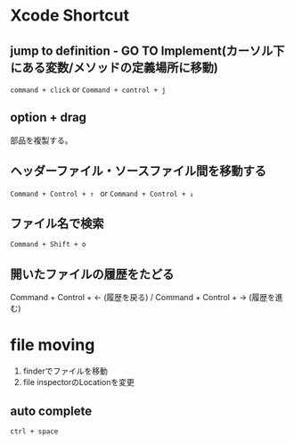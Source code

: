 Xcode Shortcut
===================

## jump to definition - GO TO Implement(カーソル下にある変数/メソッドの定義場所に移動)

`command + click` 
or 
`Command + control + j`


## option + drag

部品を複製する。


## ヘッダーファイル・ソースファイル間を移動する

`Command + Control + ↑ `
or
`Command + Control + ↓`


## ファイル名で検索

`Command + Shift + o`


## 開いたファイルの履歴をたどる

Command + Control + ← (履歴を戻る) / Command + Control + → (履歴を進む)

# file moving

1. finderでファイルを移動
2. file inspectorのLocationを変更


## auto complete

`ctrl + space`